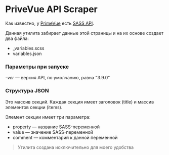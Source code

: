 
# PriveVue API Scraper

Как известно, у [PrimeVue](https://www.primefaces.org/primevue) есть [SASS API](https://www.primefaces.org/designer/api/primevue/3.9.0/).

Данная утилита забирает данные этой страницы и на их основе создает два файла:

* _variables.scss
* variables.json

### Параметры при запуске

*-ver* — версия API, по умолчанию, равна "3.9.0"

### Структура JSON

Это массив секций. Каждая секция имеет заголовок (title) и массив элементов секции (items).

Элемент секции имеет три параметра:

* property — название SASS-переменной
* value — значение SASS-переменной
* comment — комментарий к данной переменной

> Утилита создана исключительно для моего удобства